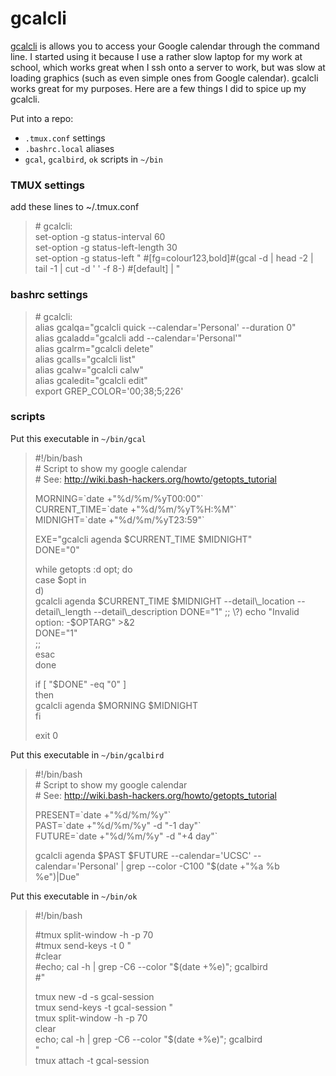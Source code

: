 # gcalcli

[gcalcli](https://github.com/insanum/gcalcli) is allows you to access your
Google calendar through the command line. I started using it because I 
use a rather slow laptop for my work at school, which works great when
I ssh onto a server to work, but was slow at loading graphics (such as
even simple ones from Google calendar). gcalcli works great for my purposes.
Here are a few things I did to spice up my gcalcli.

Put into a repo:

- `.tmux.conf` settings
- `.bashrc.local` aliases
- `gcal`, `gcalbird`, `ok` scripts in `~/bin`

### TMUX settings
add these lines to ~/.tmux.conf
> \# gcalcli:  
> set-option -g status-interval 60  
> set-option -g status-left-length 30  
> set-option -g status-left " #[fg=colour123,bold]#(gcal -d | head -2 | tail -1 | cut -d ' ' -f 8-) #[default] | "  

### bashrc settings
> \# gcalcli:  
> alias gcalqa="gcalcli quick --calendar='Personal' --duration 0"  
> alias gcaladd="gcalcli add --calendar='Personal'"  
> alias gcalrm="gcalcli delete"  
> alias gcalls="gcalcli list"  
> alias gcalw="gcalcli calw"  
> alias gcaledit="gcalcli edit"  
> export GREP_COLOR='00;38;5;226'  

### scripts
Put this executable in `~/bin/gcal`
> \#!/bin/bash  
> \# Script to show my google calendar  
> \# See: http://wiki.bash-hackers.org/howto/getopts_tutorial  
>   
> MORNING=\`date +"%d/%m/%yT00:00"\`  
> CURRENT_TIME=\`date +"%d/%m/%yT%H:%M"\`  
> MIDNIGHT=\`date +"%d/%m/%yT23:59"\`  
>   
> EXE="gcalcli agenda $CURRENT\_TIME $MIDNIGHT"  
> DONE="0"  
>   
> while getopts :d opt; do  
>   case $opt in  
>     d)  
>       gcalcli agenda $CURRENT\_TIME $MIDNIGHT --detail\_location --detail\_length --detail\_description   
>       DONE="1"  
>       ;;  
>     \?)  
>       echo "Invalid option: -$OPTARG" >&2  
>       DONE="1"  
>       ;;  
>   esac  
> done  
>   
> if [ "$DONE" -eq "0" ]  
> then  
>   gcalcli agenda $MORNING $MIDNIGHT  
> fi  
>   
> exit 0  


Put this executable in `~/bin/gcalbird`
> \#!/bin/bash  
> \# Script to show my google calendar  
> \# See: http://wiki.bash-hackers.org/howto/getopts_tutorial  
>   
> PRESENT=\`date +"%d/%m/%y"\`  
> PAST=\`date +"%d/%m/%y" -d "-1 day"\`  
> FUTURE=\`date +"%d/%m/%y" -d "+4 day"\`  
>   
> gcalcli agenda $PAST $FUTURE --calendar='UCSC' --calendar='Personal' | grep --color -C100 "$(date +"%a %b %e")\|Due"  


Put this executable in `~/bin/ok`
> \#!/bin/bash  
>  
> \#tmux split-window -h -p 70  
> \#tmux send-keys -t 0 "  
> \#clear  
> \#echo; cal -h | grep -C6 --color "$(date +%e)"; gcalbird  
> \#"  
>  
> tmux new -d -s gcal-session  
> tmux send-keys -t gcal-session "  
> tmux split-window -h -p 70  
> clear  
> echo; cal -h | grep -C6 --color "$(date +%e)"; gcalbird  
> "  
> tmux attach -t gcal-session  


